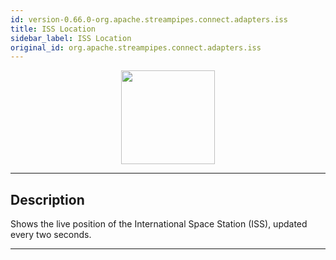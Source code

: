 ```yaml
---
id: version-0.66.0-org.apache.streampipes.connect.adapters.iss
title: ISS Location
sidebar_label: ISS Location
original_id: org.apache.streampipes.connect.adapters.iss
---
```


<!--
  ~ Licensed to the Apache Software Foundation (ASF) under one or more
  ~ contributor license agreements.  See the NOTICE file distributed with
  ~ this work for additional information regarding copyright ownership.
  ~ The ASF licenses this file to You under the Apache License, Version 2.0
  ~ (the "License"); you may not use this file except in compliance with
  ~ the License.  You may obtain a copy of the License at
  ~
  ~    http://www.apache.org/licenses/LICENSE-2.0
  ~
  ~ Unless required by applicable law or agreed to in writing, software
  ~ distributed under the License is distributed on an "AS IS" BASIS,
  ~ WITHOUT WARRANTIES OR CONDITIONS OF ANY KIND, either express or implied.
  ~ See the License for the specific language governing permissions and
  ~ limitations under the License.
  ~
  -->



<p align="center"> 
    <img src="/docs/img/pipeline-elements/org.apache.streampipes.connect.adapters.iss/icon.png" width="150px;" class="pe-image-documentation"/>
</p>

***

## Description

Shows the live position of the International Space Station (ISS), updated every two seconds.


***

